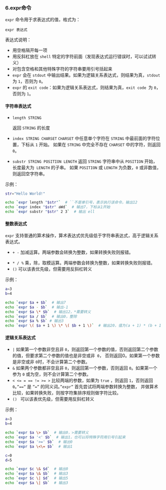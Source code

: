 ### 6.expr命令

`expr` 命令用于求表达式的值，格式为：

`expr 表达式`

表达式说明：

* 用空格隔开每一项
* 用反斜杠放在 `shell` 特定的字符前面（发现表达式运行错误时，可以试试转义）
* 对包含空格和其他特殊字符的字符串要用引号括起来
* `expr` 会在 `stdout` 中输出结果。如果为逻辑关系表达式，则结果为真，`stdout` 为 `1`，否则为 `0`。
* `expr` 的 `exit code`：如果为逻辑关系表达式，则结果为真，`exit code `为 `0`，否则为 `1`。

#### 字符串表达式

* `length STRING`

  返回 `STRING` 的长度

* `index STRING CHARSET`
    `CHARSET` 中任意单个字符在 `STRING` 中最前面的字符位置，下标从 `1` 开始。
    如果在 `STRING` 中完全不存在 `CHARSET` 中的字符，则返回 `0`。
    
* `substr STRING POSITION LENGTH`
    返回 `STRING` 字符串中从 `POSITION` 开始，长度最大为` LENGTH` 的子串。
    如果 `POSITION` 或 `LENGTH` 为负数，`0` 或非数值，则返回空字符串。


示例：

````bash
str="Hello World!"

echo `expr length "$str"`  # ``不是单引号，表示执行该命令，输出12
echo `expr index "$str" aWd`  # 输出7，下标从1开始
echo `expr substr "$str" 2 3`  # 输出 ell
````

#### 整数表达式

`expr` 支持普通的算术操作，算术表达式优先级低于字符串表达式，高于逻辑关系表达式。

+ `+ -`
加减运算。两端参数会转换为整数，如果转换失败则报错。

* `* / %`
乘，除，取模运算。两端参数会转换为整数，如果转换失败则报错。
* `()` 可以该表优先级，但需要用反斜杠转义

示例：

````bash
a=3
b=4

echo `expr $a + $b`  # 输出7
echo `expr $a - $b`  # 输出-1
echo `expr $a \* $b`  # 输出12，*需要转义
echo `expr $a / $b`  # 输出0，整除
echo `expr $a % $b` # 输出3
echo `expr \( $a + 1 \) \* \( $b + 1 \)`  # 输出20，值为(a + 1) * (b + 1)
````

#### 逻辑关系表达式

* `|`
  如果第一个参数非空且非 `0`，则返回第一个参数的值，否则返回第二个参数的值，但要求第二个参数的值也是非空或非` 0`，
  否则返回0。如果第一个参数是非空或非 `0`时，不会计算第二个参数。
* `&`
  如果两个参数都非空且非 `0`，则返回第一个参数，否则返回 `0`。如果第一个参为 `0` 或为空，则不会计算第二个参数。
* `< <= = == != >= >`
  比较两端的参数，如果为 `true` ，则返回 `1`，否则返回 `0`。`”==”` 是 `”=”` 的同义词。`”expr”` 首先尝试将两端参数转换为整数，
  并做算术比较，如果转换失败，则按字符集排序规则做字符比较。
* `() ` 可以该表优先级，但需要用反斜杠转义


示例：

````bash
a=3
b=4

echo `expr $a \> $b`  # 输出0，>需要转义
echo `expr $a '<' $b`  # 输出1，也可以将特殊字符用引号引起来
echo `expr $a '>=' $b`  # 输出0
echo `expr $a \<\= $b`  # 输出1

c=0
d=5

echo `expr $c \& $d`  # 输出0
echo `expr $a \& $b`  # 输出3
echo `expr $c \| $d`  # 输出5
echo `expr $a \| $b`  # 输出3
````